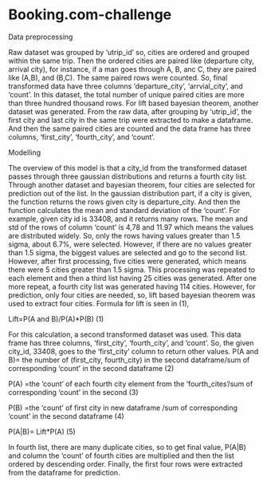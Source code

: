 # Booking.com-challenge

Data preprocessing

Raw dataset was grouped by ‘utrip_id’ so, cities are ordered and grouped within the
same trip. Then the ordered cities are paired like (departure city, arrival city), for instance, if a
man goes through A, B, anc C, they are paired like (A,B), and (B,C). The same paired rows
were counted. So, final transformed data have three columns ‘departure_city’, ‘arrvial_city’, and
‘count’. In this dataset, the total number of unique paired cities are more than three hundred
thousand rows.
For lift based bayesian theorem, another dataset was generated. From the raw data,
after grouping by ‘utrip_id’, the first city and last city in the same trip were extracted to make a
dataframe. And then the same paired cities are counted and the data frame has three columns,
‘first_city’, ‘fourth_city’, and ‘count’.


Modelling

The overview of this model is that a city_id from the transformed dataset passes through
three gaussian distributions and returns a fourth city list. Through another dataset and bayesian
theorem, four cities are selected for prediction out of the list. In the gaussian distribution part, if
a city is given, the function returns the rows given city is departure_city. And then the function
calculates the mean and standard deviation of the ‘count’. For example, given city id is 33408,
and it returns many rows. The mean and std of the rows of column ‘count’ is 4,78 and 11.97
which means the values are distributed widely. So, only the rows having values greater than 1.5
sigma, about 6.7%, were selected. However, if there are no values greater than 1.5 sigma, the
biggest values are selected and go to the second list. However, after first processing, five cities
were generated, which means there were 5 cities greater than 1.5 sigma. This processing was
repeated to each element and then a third list having 25 cities was generated. After one more
repeat, a fourth city list was generated having 114 cities. However, for prediction, only four cities
are needed, so, lift based bayesian theorem was used to extract four cities.
Formula for lift is seen in (1),

Lift=P(A and B)/P(A)*P(B) (1)

For this calculation, a second transformed dataset was used. This data frame has three
columns, ‘first_city’, ‘fourth_city’, and ‘count’. So, the given city_id, 33408, goes to the ‘first_city’
column to return other values.
P(A and B)= the number of (first_city, fourth_city) in the second dataframe/sum of corresponding
‘count’ in the second dataframe (2)

P(A) =the ’count’ of each fourth city element from the ‘fourth_cites’/sum of corresponding ‘count’
in the second
(3)

P(B) =the ‘count’ of first city in new dataframe /sum of corresponding ‘count’ in the second
dataframe (4)

P(A|B)= Lift*P(A) (5)

In fourth list, there are many duplicate cities, so to get final value, P(A|B) and column the
‘count’ of fourth cities are multiplied and then the list ordered by descending order. Finally, the
first four rows were extracted from the dataframe for prediction.
